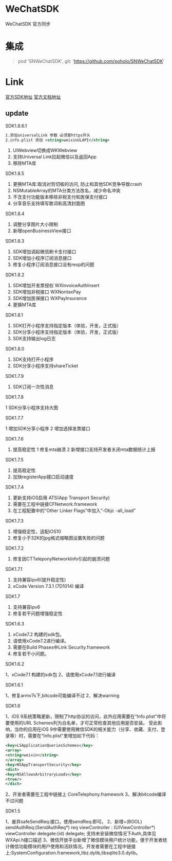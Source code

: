 # WeChatSDK
WeChatSDK  官方同步

# 集成

> pod 'SNWeChatSDK', git: 'https://github.com/poholo/SNWeChatSDK'

# Link
[官方SDK地址](https://open.weixin.qq.com/cgi-bin/showdocument?action=dir_list&t=resource/res_list&verify=1&id=open1419319164&token=&lang=zh_CN)
[官方文档地址](https://open.weixin.qq.com/cgi-bin/showdocument?action=dir_list&t=resource/res_list&verify=1&id=1417694084&token=&lang=zh_CN)
## update
SDK1.8.6.1

```xml
1.添加universalLink 参数 必须是https开头
2.info.plist 添加 <string>weixinULAPI</string>
```
1. UIWebview切换成WKWebview
2. 支持Universal Link拉起微信以及返回App
3. 移除MTA库

SDK1.8.5

1. 更换MTA库:取消对剪切板的访问, 防止和其他SDK竞争导致crash
2. NSMutableArray的MTA分类方法改名，减少命名冲突
3. 不含支付功能版本移除非税支付和医保支付接口
4. 分享音乐支持填写歌词和高清封面图

SDK1.8.4

1. 调整分享图片大小限制
2. 新增openBusinessView接口

SDK1.8.3

1. SDK增加调起微信刷卡支付接口
2. SDK增加小程序订阅消息接口
3. 修复小程序订阅消息接口没有resp的问题

SDK1.8.2

1. SDK增加开发票授权 WXInvoiceAuthInsert
2. SDK增加非税接口   WXNontaxPay
3. SDK增加医保接口   WXPayInsurance
4. 更换MTA库

SDK1.8.1

1. SDK打开小程序支持指定版本（体验，开发，正式版）
2. SDK分享小程序支持指定版本（体验，开发，正式版）
3. SDK支持输出log日志

SDK1.8.0

1. SDK支持打开小程序
2. SDK分享小程序支持shareTicket

SDK1.7.9

1. SDK订阅一次性消息

SDK1.7.8

1 SDK分享小程序支持大图

SDK1.7.7

1 增加SDK分享小程序
2 增加选择发票接口

SDK1.7.6

1. 提高稳定性
1 修复mta崩溃
2  新增接口支持开发者关闭mta数据统计上报

SDK1.7.5

1. 提高稳定性
2. 加快registerApp接口启动速度

SDK1.7.4

1. 更新支持iOS启用 ATS(App Transport Security)
2. 需要在工程中链接CFNetwork.framework
3. 在工程配置中的”Other Linker Flags”中加入”-Objc -all_load”

SDK1.7.3

1. 增强稳定性，适配iOS10
2. 修复小于32K的jpg格式缩略图设置失败的问题

SDK1.7.2

1. 修复因CTTeleponyNetworkInfo引起的崩溃问题

SDK1.7.1

1. 支持兼容ipv6(提升稳定性)
2. xCode Version 7.3.1 (7D1014) 编译

SDK1.7

1. 支持兼容ipv6
2. 修复若干问题增强稳定性

SDK1.6.3

1. xCode7.2 构建的sdk包。
2. 请使用xCode7.2进行编译。
3. 需要在Build Phases中Link  Security.framework
4. 修复若干小问题。

SDK1.6.2

1、xCode7.1 构建的sdk包
2、请使用xCode7.1进行编译

SDK1.6.1

1、修复armv7s下,bitcode可能编译不过
2、解决warning

SDK1.6

1、iOS 9系统策略更新，限制了http协议的访问，此外应用需要在“Info.plist”中将要使用的URL Schemes列为白名单，才可正常检查其他应用是否安装。
受此影响，当你的应用在iOS 9中需要使用微信SDK的相关能力（分享、收藏、支付、登录等）时，需要在“Info.plist”里增加如下代码：
```xml
<key>LSApplicationQueriesSchemes</key>
<array>
<string>weixin</string>
</array>
<key>NSAppTransportSecurity</key>
<dict>
<key>NSAllowsArbitraryLoads</key>
<true/>
</dict>
```
2、开发者需要在工程中链接上 CoreTelephony.framework
3、解决bitcode编译不过问题

SDK1.5

1、废弃safeSendReq:接口，使用sendReq:即可。
2、新增+(BOOL) sendAuthReq:(SendAuthReq*) req viewController : (UIViewController*) viewController delegate:(id<WXApiDelegate>) delegate;
支持未安装微信情况下Auth,具体见WXApi.h接口描述
3、微信开放平台新增了微信模块用户统计功能，便于开发者统计微信功能模块的用户使用和活跃情况。开发者需要在工程中链接上:SystemConfiguration.framework,libz.dylib,libsqlite3.0.dylib。


